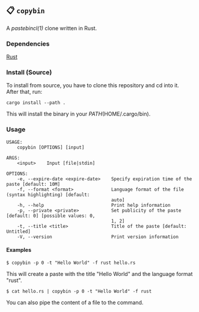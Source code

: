 ## 📋 `copybin`
A _pastebincl(1)_ clone written in Rust.

### Dependencies
[Rust](https://www.rust-lang.org/tools/install)

### Install (Source)
To install from source, you have to clone this repository and cd into it.<br>
After that, run:

`cargo install --path .`

This will install the binary in your $PATH ($HOME/.cargo/bin).

### Usage
```
USAGE:
    copybin [OPTIONS] [input]

ARGS:
    <input>    Input [file|stdin]

OPTIONS:
    -e, --expire-date <expire-date>    Specify expiration time of the paste [default: 10M]
    -f, --format <format>              Language format of the file (syntax highlighting) [default:
                                       auto]
    -h, --help                         Print help information
    -p, --private <private>            Set publicity of the paste [default: 0] [possible values: 0,
                                       1, 2]
    -t, --title <title>                Title of the paste [default: Untitled]
    -V, --version                      Print version information
```

#### Examples
```
$ copybin -p 0 -t "Hello World" -f rust hello.rs
```
This will create a paste with the title "Hello World" and the language format "rust".

```
$ cat hello.rs | copybin -p 0 -t "Hello World" -f rust
```
You can also pipe the content of a file to the command.
